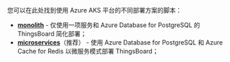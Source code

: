 您可以在此处找到使用 Azure AKS 平台的不同部署方案的脚本：

- [**monolith**](/docs/user-guide/install/{{docsPrefix}}cluster/azure-monolith-setup/) - 仅使用一项服务和 Azure Database for PostgreSQL 的 ThingsBoard 简化部署；
- [**microservices**](/docs/user-guide/install/{{docsPrefix}}cluster/azure-microservices-setup/)（推荐） - 使用 Azure Database for PostgreSQL 和 Azure Cache for Redis 以微服务模式部署 ThingsBoard；